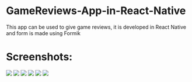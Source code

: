 # GameReviews-App-in-React-Native
This app can be used to give game reviews, it is developed in React Native and form is made using Formik

# Screenshots: 
![](https://i.ibb.co/HrNWNCz/1.jpg)
![](https://i.ibb.co/KhGrQhC/2.jpg)
![](https://i.ibb.co/wdNDYSb/3.jpg)
![](https://i.ibb.co/DMYpStD/4.jpg)
![](https://i.ibb.co/RTcFBys/5.jpg)
![](https://i.ibb.co/CtgQG1S/6.jpg)
